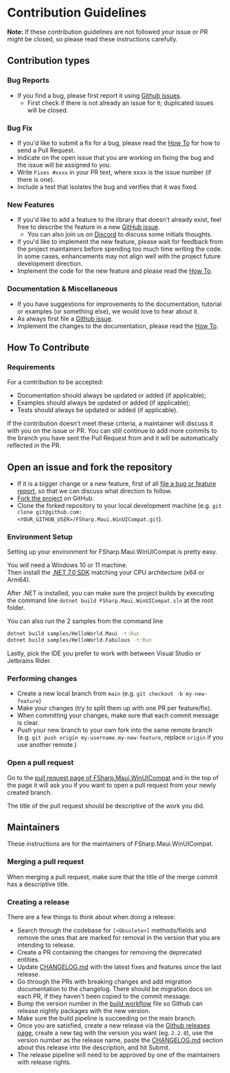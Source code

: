 # Contribution Guidelines

**Note:** If these contribution guidelines are not followed your issue or PR might be closed, so
please read these instructions carefully.


## Contribution types


### Bug Reports

- If you find a bug, please first report it using [Github issues].
  - First check if there is not already an issue for it; duplicated issues will be closed.


### Bug Fix

- If you'd like to submit a fix for a bug, please read the [How To](#how-to-contribute) for how to
   send a Pull Request.
- Indicate on the open issue that you are working on fixing the bug and the issue will be assigned
   to you.
- Write `Fixes #xxxx` in your PR text, where xxxx is the issue number (if there is one).
- Include a test that isolates the bug and verifies that it was fixed.


### New Features

- If you'd like to add a feature to the library that doesn't already exist, feel free to describe
   the feature in a new [GitHub issue].
  - You can also join us on [Discord] to discuss some initials thoughts.
- If you'd like to implement the new feature, please wait for feedback from the project maintainers
   before spending too much time writing the code. In some cases, enhancements may not align well
   with the project future development direction.
- Implement the code for the new feature and please read the [How To](#how-to-contribute).


### Documentation & Miscellaneous

- If you have suggestions for improvements to the documentation, tutorial or examples (or something
   else), we would love to hear about it.
- As always first file a [Github issue].
- Implement the changes to the documentation, please read the [How To](#how-to-contribute).


## How To Contribute


### Requirements

For a contribution to be accepted:

- Documentation should always be updated or added (if applicable);
- Examples should always be updated or added (if applicable);
- Tests should always be updated or added (if applicable).

If the contribution doesn't meet these criteria, a maintainer will discuss it with you on the issue
or PR. You can still continue to add more commits to the branch you have sent the Pull Request from
and it will be automatically reflected in the PR.


## Open an issue and fork the repository

- If it is a bigger change or a new feature, first of all
   [file a bug or feature report][GitHub issue], so that we can discuss what direction to follow.
- [Fork the project][fork guide] on GitHub.
- Clone the forked repository to your local development machine
   (e.g. `git clone git@github.com:<YOUR_GITHUB_USER>/FSharp.Maui.WinUICompat.git`).


### Environment Setup

Setting up your environment for FSharp.Maui.WinUICompat is pretty easy. 

You will need a Windows 10 or 11 machine.  
Then install the [.NET 7.0 SDK] matching your CPU architecture (x64 or Arm64).

After .NET is installed, you can make sure the project builds by executing the command line `dotnet build FSharp.Maui.WinUICompat.sln` at the root folder.

You can also run the 2 samples from the command line
```sh
dotnet build samples/HelloWorld.Maui -t:Run
dotnet build samples/HelloWorld.Fabulous -t:Run
```

Lastly, pick the IDE you prefer to work with between Visual Studio or Jetbrains Rider.

### Performing changes

- Create a new local branch from `main` (e.g. `git checkout -b my-new-feature`)
- Make your changes (try to split them up with one PR per feature/fix).
- When committing your changes, make sure that each commit message is clear.
- Push your new branch to your own fork into the same remote branch
 (e.g. `git push origin my-username.my-new-feature`, replace `origin` if you use another remote.)


### Open a pull request

Go to the [pull request page of FSharp.Maui.WinUICompat][PRs] and in the top
of the page it will ask you if you want to open a pull request from your newly created branch.

The title of the pull request should be descriptive of the work you did.


## Maintainers

These instructions are for the maintainers of FSharp.Maui.WinUICompat.


### Merging a pull request

When merging a pull request, make sure that the title of the merge commit has a descriptive title.


### Creating a release

There are a few things to think about when doing a release:

- Search through the codebase for `[<Obsolete>]` methods/fields and remove the ones that are marked
   for removal in the version that you are intending to release.
- Create a PR containing the changes for removing the deprecated entities.
- Update [CHANGELOG.md] with the latest fixes and features since the last release.
- Go through the PRs with breaking changes and add migration documentation to the changelog.
   There should be migration docs on each PR, if they haven't been copied to the commit message.
- Bump the version number in the [build workflow] file so Github can release nightly packages with the new version.
- Make sure the build pipeline is succeeding on the main branch.
- Once you are satisfied, create a new release via the [Github releases page], create a new tag with the version you want (eg. `2.2.0`), use the version number as the release name, paste the [CHANGELOG.md] section about this release into the description, and hit Submit.
- The release pipeline will need to be approved by one of the maintainers with release rights.


[GitHub issue]: https://github.com/fabulous-dev/FSharp.Maui.WinUICompat/issues
[GitHub issues]: https://github.com/fabulous-dev/FSharp.Maui.WinUICompat/issues
[GitHub releases page]: https://github.com/fabulous-dev/FSharp.Maui.WinUICompat/releases/new
[PRs]: https://github.com/fabulous-dev/FSharp.Maui.WinUICompat/pulls
[fork guide]: https://docs.github.com/en/get-started/quickstart/contributing-to-projects
[Discord]: https://discord.gg/bpTJMbSSYK
[.NET 7.0 SDK]: https://dotnet.microsoft.com/en-us/download
[build workflow]: .github/workflows/build.yml
[CHANGELOG.md]: CHANGELOG.md